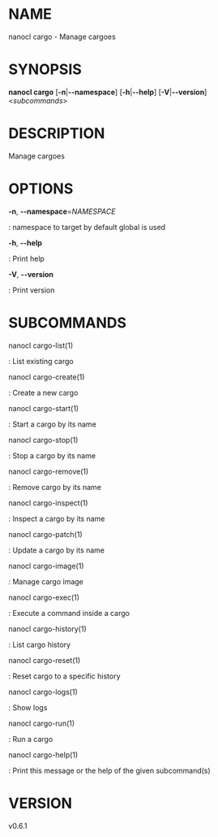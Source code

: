 # NAME

nanocl cargo - Manage cargoes

# SYNOPSIS

**nanocl cargo** \[**-n**\|**\--namespace**\] \[**-h**\|**\--help**\]
\[**-V**\|**\--version**\] \<*subcommands*\>

# DESCRIPTION

Manage cargoes

# OPTIONS

**-n**, **\--namespace**=*NAMESPACE*

:   namespace to target by default global is used

**-h**, **\--help**

:   Print help

**-V**, **\--version**

:   Print version

# SUBCOMMANDS

nanocl cargo-list(1)

:   List existing cargo

nanocl cargo-create(1)

:   Create a new cargo

nanocl cargo-start(1)

:   Start a cargo by its name

nanocl cargo-stop(1)

:   Stop a cargo by its name

nanocl cargo-remove(1)

:   Remove cargo by its name

nanocl cargo-inspect(1)

:   Inspect a cargo by its name

nanocl cargo-patch(1)

:   Update a cargo by its name

nanocl cargo-image(1)

:   Manage cargo image

nanocl cargo-exec(1)

:   Execute a command inside a cargo

nanocl cargo-history(1)

:   List cargo history

nanocl cargo-reset(1)

:   Reset cargo to a specific history

nanocl cargo-logs(1)

:   Show logs

nanocl cargo-run(1)

:   Run a cargo

nanocl cargo-help(1)

:   Print this message or the help of the given subcommand(s)

# VERSION

v0.6.1
